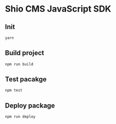 # Shio CMS JavaScript SDK


## Init
```sh
yarn
```

## Build project

```sh
npm run build
```

## Test pacakge

```sh
npm test
```

## Deploy package

```sh
npm run deploy
```
